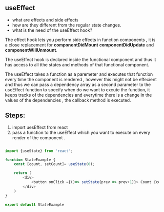 ## useEffect

- what are effects and side effects
- how are they different from the regular state changes.
- what is the need of the useEffect hook?

The effect hook lets you perform side effects in function components , it is a close replacement for **componentDidMount** **componentDidUpdate** and **componentWillUnmount**.

The useEffect hook is declared inside the functional component and thus it has access to all tthe states and methods of that functional component.

The useEffect takes a function as a paremeter and executes that function every time the component is rendered , however this might not be effecient and thus we can pass a dependency array as a second parameter to the useEffect function to specify when do we want to excute the function, it keeps tracks of the dependencies and everytime there is a change in the values of the dependencies , the callback method is executed.

## Steps:

1. import uesEffect from react
2. pass a function to the useEffect which you want to execute on every render of the component .

```javascript

import {useState} from 'react';

function StateExample {
    const [count, setCount]= useState(0);

    return (
        <div>
            <button onClick ={()=> setState(prev => prev+1)}> Count {count} </button>
        </div>
    )
}

export default StateExample

```
